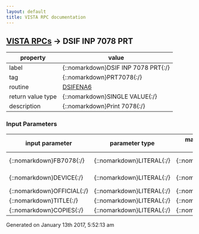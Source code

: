 ```yaml
---
layout: default
title: VISTA RPC documentation
---
```




## [VISTA RPCs](TableOfContent.md) &#8594; DSIF INP 7078 PRT 

 property | value 
--- | --- 
 label | {::nomarkdown}DSIF INP 7078 PRT{:/}
 tag | {::nomarkdown}PRT7078{:/}
 routine | [DSIFENA6](http://code.osehra.org/dox/Routine_DSIFENA6_source.html)
 return value type | {::nomarkdown}SINGLE VALUE{:/}
 description | {::nomarkdown}Print 7078{:/}

### Input Parameters

| input parameter | parameter type | maximum data length | required | description | 
| --- | --- | --- | --- | --- | 
| {::nomarkdown}FB7078{:/} | {::nomarkdown}LITERAL{:/} | {::nomarkdown}15{:/} | {::nomarkdown}true{:/} | {::nomarkdown}IEN of 7078.{:/} | 
| {::nomarkdown}DEVICE{:/} | {::nomarkdown}LITERAL{:/} | {::nomarkdown}20{:/} | {::nomarkdown}true{:/} | {::nomarkdown}VistA Print device{:/} | 
| {::nomarkdown}OFFICIAL{:/} | {::nomarkdown}LITERAL{:/} | {::nomarkdown}55{:/} | {::nomarkdown}true{:/} |  | 
| {::nomarkdown}TITLE{:/} | {::nomarkdown}LITERAL{:/} | {::nomarkdown}55{:/} | {::nomarkdown}true{:/} |  | 
| {::nomarkdown}COPIES{:/} | {::nomarkdown}LITERAL{:/} | {::nomarkdown}1{:/} | {::nomarkdown}true{:/} |  | 




 Generated on January 13th 2017, 5:52:13 am